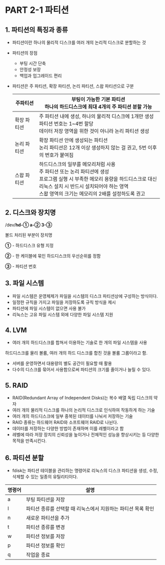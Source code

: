 # PART 2-1 파티션

## 1. 파티션의 특징과 종류

- 파티션이란 하나의 물리적 디스크를 여러 개의 논리적 디스크로 분할하는 것

- 파티션의 장점

  - 부팅 시간 단축
  - 안정성 보장
  - 백업과 업그레이드 편리

- 파티션은 주 파티션, 확장 파티션, 논리 파티션, 스왑 파티션으로 구분

  | 주파티션    | 부팅이 가능한 기본 파티션<br />하나의 하드디스크에 최대 4개의 주 파티션 분할 가능 |
  | ----------- | ------------------------------------------------------------ |
  | 확장 파티션 | 주 파티션 내에 생성, 하나의 물리적 디스크에 1개만 생성<br />파티션 번호는 1~4번 할당<br />데이터 저장 영역을 위한 것이 아니라 논리 파티션 생성 |
  | 논리 파티션 | 확장 파티션 안에 생성되는 파티션<br />논리 파티션은 12개 이상 생성하지 않는 걸 권고, 5번 이후의 번호가 붙여짐 |
  | 스왑 파티션 | 하드디스크의 일부를 메모리처럼 사용<br />주 파티션 또는 논리 파티션에 생성<br />프로그램 실행 시 부족한 메모리 용량을 하드디스크로 대신<br />리눅스 설치 시 반드시 설치되어야 하는 영역<br />스왑 영역의 크기는 메모리의 2배를 설정하도록 권고 |

## 2. 디스크와 장치명

/dev/**hd-① a-② 3-③**

볼드 처리된 부분이 장치명



**①** - 하드디스크 유형 지정

**②** - 한 케이블에 묶인 하드디스크의 우선순위를 정함

**③** - 파티션 번호



## 3. 파일 시스템

- 파일 시스템은 운영체제가 파일을 시스템의 디스크 파티션상에 구성하는 방식이다.
- 일정한 규칙을 가지고 파일을 저장하도록 규칙 방식을 제시
- 파티션에 파일 시스템이 없으면 사용 불가
- 리눅스는 고유 파일 시스템 외에 다양한 파일 시스템 지원



## 4. LVM

- 여러 개의 하드디스크를 합쳐서 이용하는 기술로 한 개의 파일 시스템을 사용

하드디스크를 물리 볼륨, 여러 개의 하드 디스크를 합친 것을 볼륨 그룹이라고 함.

- 서버를 운영하면서 대용량의 별도 공간이 필요할 때 활용
- 다수의 디스크를 묶어서 사용함으로써 파티션의 크기를 줄이거나 늘릴 수 있다.



## 5. RAID

- RAID(Redundant Array of Independent Disks)는 복수 배열 독립 디스크의 약자
- 여러 개의 물리적 디스크를 하나의 논리적 디스크로 인식하여 작동하게 하는 기술
- 여러 개의 하드디스크에 일부 중복된 데이터를 나눠서 저장하는 기술
- RAID 종류는 하드웨어 RAID와 소프트웨어 RAID로 나뉜다.
- 데이터를 저장하는 다양한 방법이 존재하며 이를 레벨이라고 함
- 레벨에 따라 저장 장치의 신뢰성을 높이거나 전체적인 성능을 향상시키는 등  다양한 목적을 만족시킨다.



## 6. 파티션 분할

- fdisk는 파티션 테이블을 관리하는 명령어로 리눅스의 디스크 파티션을 생성, 수정, 삭제할 수 있는 일종의 유틸리티이다.

| 명령어 | 설명                                                         |
| ------ | ------------------------------------------------------------ |
| a      | 부팅 파티션을 저장                                           |
| l      | 파티션 종류를 선택할 때 리눅스에서 지원하는 파티션 목록 확인 |
| n      | 새로운 파티션을 추가                                         |
| t      | 파티션 종류를 변경                                           |
| w      | 파티션 정보를 저장                                           |
| p      | 파티션 정보를 확인                                           |
| q      | 작업을 종료                                                  |





